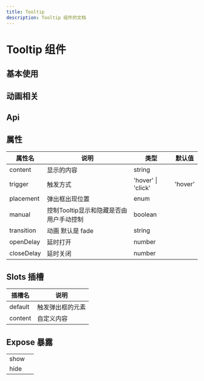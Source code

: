 ```yaml
---
title: Tooltip
description: Tooltip 组件的文档
---
```


# Tooltip 组件


## 基本使用

<preview path="./demo/Tooltip/TooltipBasic.vue"></preview>

## 动画相关

<preview path="./demo/Tooltip/TooltipManual.vue"></preview>


## Api

## 属性

| 属性名     | 说明                                    | 类型               | 默认值  |
| ---------- | --------------------------------------- | ------------------ | ------- |
| content    | 显示的内容                              | string             |         |
| trigger    | 触发方式                                | 'hover' \| 'click' | 'hover' |
| placement  | 弹出框出现位置                          | enum               |         |
| manual     | 控制Tooltip显示和隐藏是否由用户手动控制 | boolean            |         |
| transition | 动画 默认是 fade                        | string             |         |
| openDelay  | 延时打开                                | number             |         |
| closeDelay | 延时关闭                                | number             |         |


## Slots 插槽

| 插槽名  | 说明             |
| ------- | ---------------- |
| default | 触发弹出框的元素 |
| content | 自定义内容       |


## Expose 暴露

|       |      |
| ----- | ---- |
| show  |      |
| hide |      |


